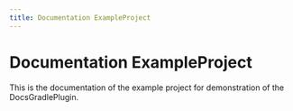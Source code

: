 ```yaml
---
title: Documentation ExampleProject
---
```


# Documentation ExampleProject

This is the documentation of the example project for demonstration of the DocsGradlePlugin.
